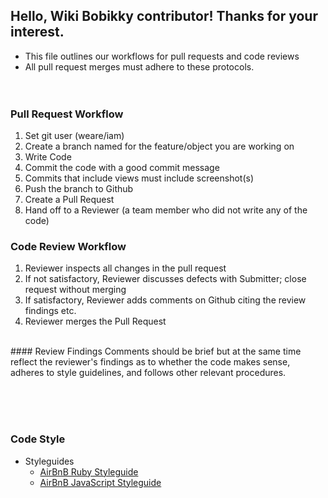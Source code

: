 ## Hello, Wiki Bobikky contributor!  Thanks for your interest.

* This file outlines our workflows for pull requests and code reviews
* All pull request merges must adhere to these protocols.
<br><br><br>

### Pull Request Workflow
1. Set git user (weare/iam)
2. Create a branch named for the feature/object you are working on
3. Write Code
4. Commit the code with a good commit message
5. Commits that include views must include screenshot(s)
6. Push the branch to Github
7. Create a Pull Request
8. Hand off to a Reviewer (a team member who did not write any of the code)

### Code Review Workflow

1. Reviewer inspects all changes in the pull request
2. If not satisfactory, Reviewer discusses defects with Submitter; close request without merging
3. If satisfactory, Reviewer adds comments on Github citing the review findings etc.
4. Reviewer merges the Pull Request

<br>
#### Review Findings
Comments should be brief but at the same time reflect the reviewer's findings as to whether the code makes sense,
adheres to style guidelines, and follows other relevant procedures.

<br><br><br>
### Code Style
- Styleguides
  - [AirBnB Ruby Styleguide](https://github.com/airbnb/ruby)
  - [AirBnB JavaScript Styleguide](https://github.com/airbnb/javascript)
